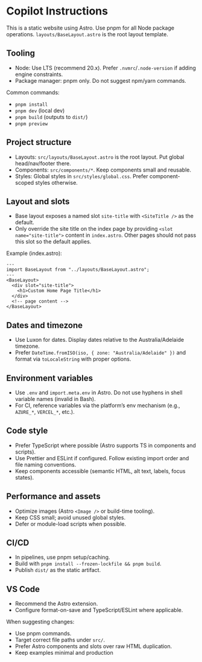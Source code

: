# Copilot Instructions

This is a static website using Astro. Use pnpm for all Node package operations. `layouts/BaseLayout.astro` is the root layout template.

## Tooling

- Node: Use LTS (recommend 20.x). Prefer `.nvmrc`/`.node-version` if adding engine constraints.
- Package manager: pnpm only. Do not suggest npm/yarn commands.

Common commands:

- `pnpm install`
- `pnpm dev` (local dev)
- `pnpm build` (outputs to `dist/`)
- `pnpm preview`

## Project structure

- Layouts: `src/layouts/BaseLayout.astro` is the root layout. Put global head/nav/footer there.
- Components: `src/components/*`. Keep components small and reusable.
- Styles: Global styles in `src/styles/global.css`. Prefer component-scoped styles otherwise.

## Layout and slots

- Base layout exposes a named slot `site-title` with `<SiteTitle />` as the default.
- Only override the site title on the index page by providing `<slot name="site-title">` content in `index.astro`. Other pages should not pass this slot so the default applies.

Example (index.astro):

```astro
---
import BaseLayout from "../layouts/BaseLayout.astro";
---
<BaseLayout>
  <div slot="site-title">
    <h1>Custom Home Page Title</h1>
  </div>
  <!-- page content -->
</BaseLayout>
```

## Dates and timezone

- Use Luxon for dates. Display dates relative to the Australia/Adelaide timezone.
- Prefer `DateTime.fromISO(iso, { zone: "Australia/Adelaide" })` and format via `toLocaleString` with proper options.

## Environment variables

- Use `.env` and `import.meta.env` in Astro. Do not use hyphens in shell variable names (invalid in Bash).
- For CI, reference variables via the platform’s env mechanism (e.g., `AZURE_*`, `VERCEL_*`, etc.).

## Code style

- Prefer TypeScript where possible (Astro supports TS in components and scripts).
- Use Prettier and ESLint if configured. Follow existing import order and file naming conventions.
- Keep components accessible (semantic HTML, alt text, labels, focus states).

## Performance and assets

- Optimize images (Astro `<Image />` or build-time tooling).
- Keep CSS small; avoid unused global styles.
- Defer or module-load scripts when possible.

## CI/CD

- In pipelines, use pnpm setup/caching.
- Build with `pnpm install --frozen-lockfile && pnpm build`.
- Publish `dist/` as the static artifact.

## VS Code

- Recommend the Astro extension.
- Configure format-on-save and TypeScript/ESLint where applicable.

When suggesting changes:

- Use pnpm commands.
- Target correct file paths under `src/`.
- Prefer Astro components and slots over raw HTML duplication.
- Keep examples minimal and production
